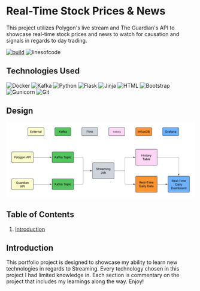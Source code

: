 # Real-Time Stock Prices & News

This project utilizes Polygon's live stream and The Guardian's API to showcase real-time stock prices and news to watch for causation and signals in regards to day trading. 

[![build](https://github.com/cmgoffena13/DE-Capstone-Portfolio-2/actions/workflows/build.yml/badge.svg)](https://github.com/cmgoffena13/DE-Capstone-Portfolio-2/actions/workflows/build.yml)
![linesofcode](https://aschey.tech/tokei/github/cmgoffena13/DE-Capstone-Portfolio-2?category=code)

## Technologies Used
 ![Docker](https://img.shields.io/badge/-Docker-2496ED?style=flat&logoColor=white&logo=docker)
 ![Kafka](https://img.shields.io/badge/-Kafka-231F20?style=flat&logoColor=white&logo=apachekafka)
 ![Python](https://img.shields.io/badge/-Python-0077B5?style=flat&logoColor=white&logo=python)
 ![Flask](https://img.shields.io/badge/-Flask-000000?style=flat&logoColor=white&logo=flask) 
 ![Jinja](https://img.shields.io/badge/-Jinja-B41717?style=flat&logoColor=white&logo=jinja) 
 ![HTML](https://img.shields.io/badge/-HTML-E34F26?style=flat&logoColor=white&logo=html5) 
 ![Bootstrap](https://img.shields.io/badge/-Bootstrap-7952B3?style=flat&logoColor=white&logo=bootstrap) 
 ![Gunicorn](https://img.shields.io/badge/-Gunicorn-499848?style=flat&logoColor=white&logo=gunicorn)
![Git](https://img.shields.io/badge/-Git-F05032?style=flat&logoColor=white&logo=git)

## Design
![Design](website/app/static/README/design.png "Design")

## Table of Contents
1. [Introduction](#Introduction)

## Introduction
This portfolio project is designed to showcase my ability to learn new technologies in regards to Streaming. Every technology chosen in this project I had limited knowledge in. Each section is commentary on the project that includes my learnings along the way. Enjoy!
